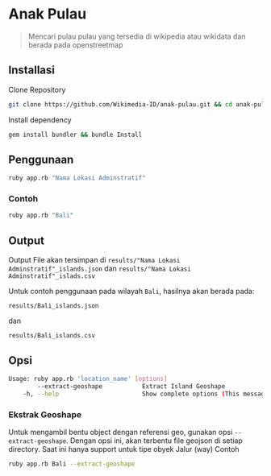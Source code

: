 # Anak Pulau

> Mencari pulau pulau yang tersedia di wikipedia atau wikidata dan berada pada openstreetmap

## Installasi
Clone Repository
```sh
git clone https://github.com/Wikimedia-ID/anak-pulau.git && cd anak-pulau
```

Install dependency
```sh
gem install bundler && bundle Install
```

## Penggunaan
```sh
ruby app.rb "Nama Lokasi Adminstratif"
```
### Contoh
```sh
ruby app.rb "Bali"
```

## Output
Output File akan tersimpan di  `results/"Nama Lokasi Adminstratif"_islands.json` dan `results/"Nama Lokasi Adminstratif"_islads.csv`

Untuk contoh penggunaan pada wilayah `Bali`, hasilnya akan berada pada:

```
results/Bali_islands.json
```
dan
```
results/Bali_islands.csv
```

## Opsi

```sh
Usage: ruby app.rb 'location_name' [options]
        --extract-geoshape           Extract Island Geoshape
    -h, --help                       Show complete options (This message)
```

### Ekstrak Geoshape
Untuk mengambil bentu object dengan referensi geo, gunakan opsi `--extract-geoshape`.
Dengan opsi ini, akan terbentu file geojson di setiap directory. Saat ini hanya support untuk tipe obyek Jalur (way)
Contoh
```sh
ruby app.rb Bali --extract-geoshape
```
